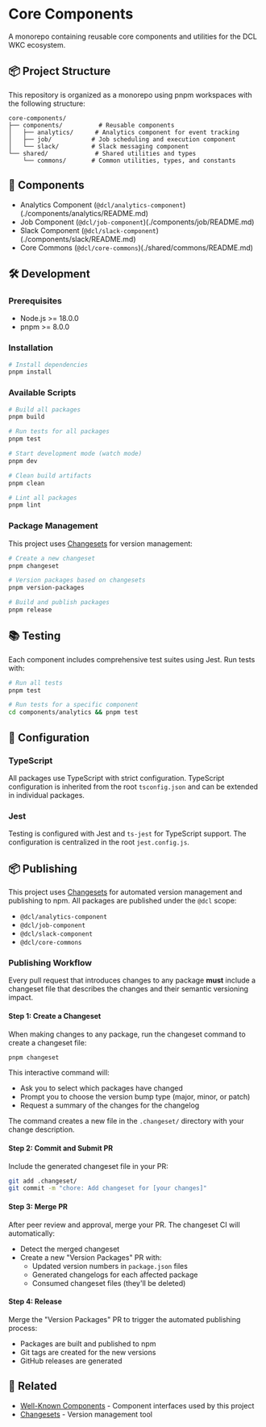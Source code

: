 # Core Components

A monorepo containing reusable core components and utilities for the DCL WKC ecosystem.

## 📦 Project Structure

This repository is organized as a monorepo using pnpm workspaces with the following structure:

```
core-components/
├── components/          # Reusable components
│   ├── analytics/      # Analytics component for event tracking
│   ├── job/           # Job scheduling and execution component
│   └── slack/         # Slack messaging component
└── shared/             # Shared utilities and types
    └── commons/       # Common utilities, types, and constants
```

## 🚀 Components

- Analytics Component (`@dcl/analytics-component`)(./components/analytics/README.md)
- Job Component (`@dcl/job-component`)(./components/job/README.md)
- Slack Component (`@dcl/slack-component`)(./components/slack/README.md)
- Core Commons (`@dcl/core-commons`)(./shared/commons/README.md)

## 🛠️ Development

### Prerequisites

- Node.js >= 18.0.0
- pnpm >= 8.0.0

### Installation

```bash
# Install dependencies
pnpm install
```

### Available Scripts

```bash
# Build all packages
pnpm build

# Run tests for all packages
pnpm test

# Start development mode (watch mode)
pnpm dev

# Clean build artifacts
pnpm clean

# Lint all packages
pnpm lint
```

### Package Management

This project uses [Changesets](https://github.com/changesets/changesets) for version management:

```bash
# Create a new changeset
pnpm changeset

# Version packages based on changesets
pnpm version-packages

# Build and publish packages
pnpm release
```

## 📚 Testing

Each component includes comprehensive test suites using Jest. Run tests with:

```bash
# Run all tests
pnpm test

# Run tests for a specific component
cd components/analytics && pnpm test
```

## 🔧 Configuration

### TypeScript

All packages use TypeScript with strict configuration. TypeScript configuration is inherited from the root `tsconfig.json` and can be extended in individual packages.

### Jest

Testing is configured with Jest and `ts-jest` for TypeScript support. The configuration is centralized in the root `jest.config.js`.

## 📦 Publishing

This project uses [Changesets](https://github.com/changesets/changesets) for automated version management and publishing to npm. All packages are published under the `@dcl` scope:

- `@dcl/analytics-component`
- `@dcl/job-component`
- `@dcl/slack-component`
- `@dcl/core-commons`

### Publishing Workflow

Every pull request that introduces changes to any package **must** include a changeset file that describes the changes and their semantic versioning impact.

#### Step 1: Create a Changeset

When making changes to any package, run the changeset command to create a changeset file:

```bash
pnpm changeset
```

This interactive command will:

- Ask you to select which packages have changed
- Prompt you to choose the version bump type (major, minor, or patch)
- Request a summary of the changes for the changelog

The command creates a new file in the `.changeset/` directory with your change description.

#### Step 2: Commit and Submit PR

Include the generated changeset file in your PR:

```bash
git add .changeset/
git commit -m "chore: Add changeset for [your changes]"
```

#### Step 3: Merge PR

After peer review and approval, merge your PR. The changeset CI will automatically:

- Detect the merged changeset
- Create a new "Version Packages" PR with:
  - Updated version numbers in `package.json` files
  - Generated changelogs for each affected package
  - Consumed changeset files (they'll be deleted)

#### Step 4: Release

Merge the "Version Packages" PR to trigger the automated publishing process:

- Packages are built and published to npm
- Git tags are created for the new versions
- GitHub releases are generated

## 🔗 Related

- [Well-Known Components](https://github.com/well-known-components/interfaces) - Component interfaces used by this project
- [Changesets](https://github.com/changesets/changesets) - Version management tool
